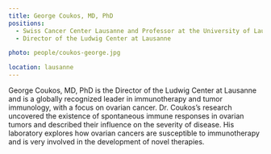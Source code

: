 ```yaml
---
title: George Coukos, MD, PhD
positions: 
  - Swiss Cancer Center Lausanne and Professor at the University of Lausanne
  - Director of the Ludwig Center at Lausanne

photo: people/coukos-george.jpg

location: lausanne
---
```


George Coukos, MD, PhD is the Director of the Ludwig Center at Lausanne and is a globally recognized leader in immunotherapy and tumor immunology, with a focus on ovarian cancer. Dr. Coukos’s research uncovered the existence of spontaneous immune responses in ovarian tumors and described their influence on the severity of disease. His laboratory explores how ovarian cancers are susceptible to immunotherapy and is very involved in the development of novel therapies.